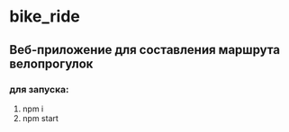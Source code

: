 # bike_ride

## Веб-приложение для составления маршрута велопрогулок

### для запуска:
1. npm i
2. npm start

